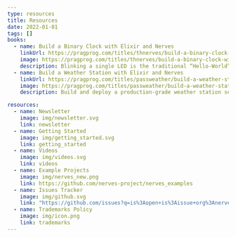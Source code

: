 ```yaml
---
type: resources
title: Resources
date: 2022-01-01
tags: []
books:
  - name: Build a Binary Clock with Elixir and Nerves
    linkUrl: https://pragprog.com/titles/thnerves/build-a-binary-clock-with-elixir-and-nerves/
    image: https://pragprog.com/titles/thnerves/build-a-binary-clock-with-elixir-and-nerves/thnerves-250.jpg
    description: Blinking a single LED is the traditional “Hello-World” of embedded systems. Building your own binary clock is the logical next step. It blinks groupings of LEDs based on the system time.
  - name: Build a Weather Station with Elixir and Nerves
    linkUrl: https://pragprog.com/titles/passweather/build-a-weather-station-with-elixir-and-nerves/
    image: https://pragprog.com/titles/passweather/build-a-weather-station-with-elixir-and-nerves/passweather-250.jpg
    description: Build and deploy a production-grade weather station sensor hub using Elixir and Nerves, all while leveraging the best practices established by the Nerves community for structuring and organizing Nerves applications.

resources:
  - name: Newsletter
    image: img/newsletter.svg
    link: newsletter
  - name: Getting Started
    image: img/getting_started.svg
    link: getting_started
  - name: Videos
    image: img/videos.svg
    link: videos
  - name: Example Projects
    image: img/nerves_new.png
    link: https://github.com/nerves-project/nerves_examples
  - name: Issues Tracker
    image: img/github.svg
    link: "https://github.com/issues?q=is%3Aopen+is%3Aissue+org%3Anerves-project+org%3Anerves-time+org%3Anerves-networking+archived%3Afalse+"
  - name: Trademarks Policy
    image: img/icon.png
    link: trademarks
---
```

